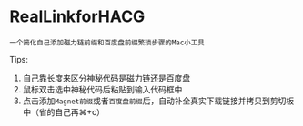 # RealLinkforHACG

    一个简化自己添加磁力链前缀和百度盘前缀繁琐步骤的Mac小工具
    
Tips:

1. 自己靠长度来区分神秘代码是磁力链还是百度盘
2. 鼠标双击选中神秘代码后粘贴到输入代码框中
3. 点击添加`Magnet前缀`或者`百度盘前缀`后，自动补全真实下载链接并拷贝到剪切板中（省的自己再⌘+c）
